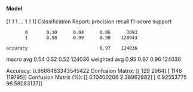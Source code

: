#### Model
[1 1 1 ... 1 1 1]
Classification Report:
              precision    recall  f1-score   support

           0       0.10      0.04      0.06      3093
           1       0.98      0.99      0.98    120943

    accuracy                           0.97    124036
   macro avg       0.54      0.52      0.52    124036
weighted avg       0.95      0.97      0.96    124036

Accuracy: 0.9668483343545422
Confusion Matrix:
[[   129   2964]
 [  1148 119795]]
Confusion Matrix (%):
[[ 0.10400206  2.38962882]
 [ 0.92553775 96.58083137]]
